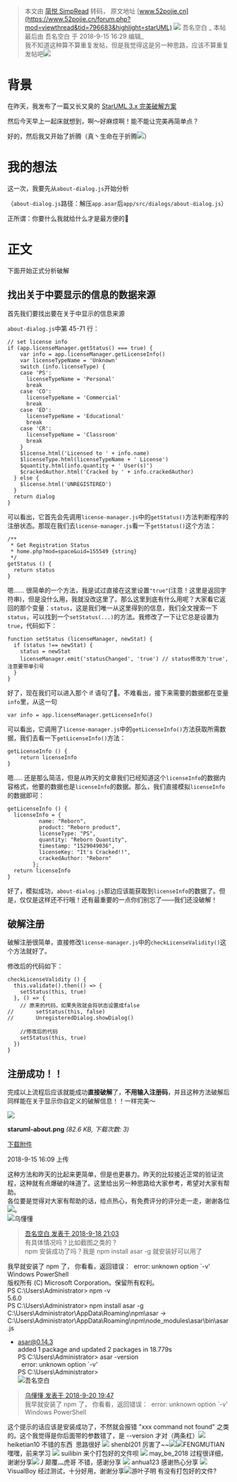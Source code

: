 > 本文由 [简悦 SimpRead](http://ksria.com/simpread/) 转码， 原文地址 [www.52pojie.cn](https://www.52pojie.cn/forum.php?mod=viewthread&tid=796683&highlight=starUML)  ![](https://www.52pojie.cn/uc_server/images/noavatar_middle.gif) 吾名空白 _ 本帖最后由 吾名空白 于 2018-9-15 16:29 编辑_  
我不知道这种算不算重复发帖，但是我觉得这是另一种思路，应该不算重复发帖吧![](https://static.52pojie.cn/static/image/smiley/default/45.gif)  

背景
==

在昨天，我发布了一篇又长又臭的 [StarUML 3.x 完美破解方案](https://www.52pojie.cn/thread-796355-1-1.html)

然后今天早上一起床就想到，啊～好麻烦啊！能不能让完美再简单点？

好的，然后我又开始了折腾（真丶生命在于折腾![](https://static.52pojie.cn/static/image/smiley/default/4.gif)）

我的想法
====

这一次，我要先从`about-dialog.js`开始分析

（`about-dialog.js`路径：解压`app.asar`后`app/src/dialogs/about-dialog.js`）

正所谓：你要什么我就给什么才是最方便的🌚

正文
==

下面开始正式分析破解

找出关于中要显示的信息的数据来源
----------------

首先我们要找出要在关于中显示的信息来源

`about-dialog.js`中第 45-71 行：

```
// set license info
if (app.licenseManager.getStatus() === true) {
    var info = app.licenseManager.getLicenseInfo()
    var licenseTypeName = 'Unknown'
    switch (info.licenseType) {
    case 'PS':
      licenseTypeName = 'Personal'
      break
    case 'CO':
      licenseTypeName = 'Commercial'
      break
    case 'ED':
      licenseTypeName = 'Educational'
      break
    case 'CR':
      licenseTypeName = 'Classroom'
      break
    }
    $license.html('Licensed to ' + info.name)
    $licenseType.html(licenseTypeName + ' License')
    $quantity.html(info.quantity + ' User(s)')
    $crackedAuthor.html('Cracked by ' + info.crackedAuthor)
  } else {
    $license.html('UNREGISTERED')
  }
  return dialog
}

```

可以看出，它首先会先调用`license-manager.js`中的`getStatus()`方法判断程序的注册状态。那现在我们去`license-manager.js`看一下`getStatus()`这个方法：

```
/**
 * Get Registration Status
 * home.php?mod=space&uid=155549 {string}
 */
getStatus () {
  return status
}

```

嗯...... 很简单的一个方法，我是试过直接在这里设置`"true"`(注意！这里是返回字符串)，但是没什么用，我就没改这里了。那么这里到底有什么用呢？大家看它返回的那个变量：`status`，这是我们唯一从这里得到的信息，我们全文搜索一下`status`，可以找到一个`setStatus(...)`的方法。我修改了一下让它总是设置为`true`，代码如下：

```
function setStatus (licenseManager, newStat) {
  if (status !== newStat) {
    status = newStat
    licenseManager.emit('statusChanged', 'true') // status修改为'true',注意要带单引号
  }
}

```

好了，现在我们可以进入那个 if 语句了🌚。不难看出，接下来需要的数据都在变量`info`里，从这一句

```
var info = app.licenseManager.getLicenseInfo()

```

可以看出，它调用了`license-manager.js`中的`getLicenseInfo()`方法获取所需数据，我们去看一下`getLicenseInfo()`方法：

```
getLicenseInfo () {
    return licenseInfo
}

```

嗯..... 还是那么简洁，但是从昨天的文章我们已经知道这个`licenseInfo`的数据内容格式，他要的数据也是`licenseInfo`的数据。那么，我们直接模拟`licenseInfo`的数据即可：

```
getLicenseInfo () {
  licenseInfo = {
          name: "Reborn",
          product: "Reborn product",
          licenseType: "PS",
          quantity: "Reborn Quantity",
          timestamp: "1529049036",
          licenseKey: "It's Cracked!!",
          crackedAuthor: "Reborn"
        };
  return licenseInfo
}

```

好了，模拟成功，`about-dialog.js`那边应该能获取到`licenseInfo`的数据了。但是，仅仅是这样还不行哦！还有最重要的一点你们别忘了——我们还没破解！

破解注册
----

破解注册很简单，直接修改`license-manager.js`中的`checkLicenseValidity()`这个方法就好了。

修改后的代码如下：

```
checkLicenseValidity () {
  this.validate().then(() => {
    setStatus(this, true)
  }, () => {
    // 原来的代码，如果失败就会将状态设置成false
//       setStatus(this, false)
//       UnregisteredDialog.showDialog()

    //修改后的代码
    setStatus(this, true)
  })
}

```

注册成功！！
------

完成以上流程后应该就能成功**直接破解**了，**不用输入注册码**，并且这种方法破解后同样能在关于显示你自定义的破解信息！！一样完美～

![](https://attach.52pojie.cn/forum/201809/15/160925uawgxjr0haxtt0zh.png)

**staruml-about.png** _(82.6 KB, 下载次数: 3)_

[下载附件](forum.php?mod=attachment&aid=MTI0MDI3M3wwNTBhNDRlOXwxNjIzNzU3NzAzfDIxMzQzMXw3OTY2ODM%3D&nothumb=yes)

2018-9-15 16:09 上传

  
这种方法和昨天的比起来更简单，但是也更暴力。昨天的比较接近正常的验证流程，这种就有点爆破的味道了。这里给出另一种思路给大家参考，希望对大家有帮助。  
各位要是觉得对大家有帮助的话，给点热心，有免费评分的评分走一走，谢谢各位![](https://static.52pojie.cn/static/image/smiley/laohu/laohu33.gif)。  
![](https://www.52pojie.cn/uc_server/images/noavatar_middle.gif)乌懂懂 

> [吾名空白 发表于 2018-9-18 21:03](https://www.52pojie.cn/forum.php?mod=redirect&goto=findpost&pid=21841041&ptid=796683)  
> 有具体情况吗？比如截图之类的？  
> npm 安装成功了吗？我是 npm install asar -g 就安装好可以用了

我早就安装了 npm 了， 你看看，返回错误：  error: unknown option `-v'  
Windows PowerShell  
版权所有 (C) Microsoft Corporation。保留所有权利。  
PS C:\Users\Administrator> npm -v  
5.6.0  
PS C:\Users\Administrator> npm install asar -g  
C:\Users\Administrator\AppData\Roaming\npm\asar -> C:\Users\Administrator\AppData\Roaming\npm\node_modules\asar\bin\asar.js  
+ [asar@0.14.3](mailto:asar@0.14.3)  
added 1 package and updated 2 packages in 18.779s  
PS C:\Users\Administrator> asar -version  
  error: unknown option `-v'  
PS C:\Users\Administrator>  
![](https://www.52pojie.cn/uc_server/images/noavatar_middle.gif)吾名空白 

> [乌懂懂 发表于 2018-9-20 19:47](https://www.52pojie.cn/forum.php?mod=redirect&goto=findpost&pid=21866620&ptid=796683)  
> 我早就安装了 npm 了， 你看看，返回错误：  error: unknown option `-v'  
> Windows PowerShell

这个提示的话应该是安装成功了，不然就会报错 "xxx command not found" 之类的。这个我觉得是你后面带的参数错了，是 --version 才对（两条杠）![](https://avatar.52pojie.cn/data/avatar/000/06/82/17_avatar_middle.jpg)heiketian10  不错的东西  思路很好 ![](https://avatar.52pojie.cn/data/avatar/000/88/00/40_avatar_middle.jpg) shenbl201 厉害了~~![](https://static.52pojie.cn/static/image/smiley/laohu/laohu36.gif)![](https://www.52pojie.cn/uc_server/images/noavatar_middle.gif)FENGMUTIAN  嘿嘿，前来学习 ![](https://www.52pojie.cn/uc_server/images/noavatar_middle.gif) suilibin 来个打包好的文件呗 ![](https://www.52pojie.cn/uc_server/images/noavatar_middle.gif) may_be_2018 过程很详细，谢谢分享![](https://www.52pojie.cn/uc_server/images/noavatar_middle.gif)丿颠覆灬虎哥  不错，感谢分享 ![](https://www.52pojie.cn/uc_server/images/noavatar_middle.gif) anhua123 感谢热心分享 ![](https://www.52pojie.cn/uc_server/images/noavatar_middle.gif) VisualBoy 经过测试，十分好用，谢谢分享![](https://www.52pojie.cn/uc_server/images/noavatar_middle.gif)游叶子明  有没有打包好的文件?